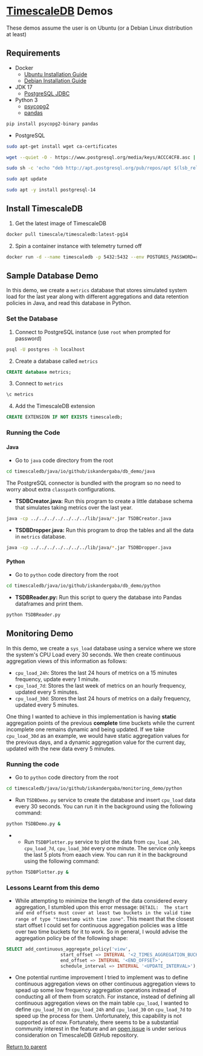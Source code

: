 # [TimescaleDB](https://www.timescale.com) Demos
These demos assume the user is on Ubuntu (or a Debian Linux distribution at least)

## Requirements
- Docker
	- [Ubuntu Installation Guide](https://docs.docker.com/engine/install/ubuntu)
	- [Debian Installation Guide](https://docs.docker.com/engine/install/debian)
- JDK 17
	- [PostgreSQL JDBC](https://jdbc.postgresql.org)
- Python 3
	- [psycopg2](https://www.psycopg.org)
	- [pandas](https://pandas.pydata.org)

```bash
pip install psycopg2-binary pandas
```

- PostgreSQL
```bash
sudo apt-get install wget ca-certificates

wget --quiet -O - https://www.postgresql.org/media/keys/ACCC4CF8.asc | sudo apt-key add -

sudo sh -c 'echo "deb http://apt.postgresql.org/pub/repos/apt $(lsb_release -cs)-pgdg main" > /etc/apt/sources.list.d/pgdg.list'

sudo apt update

sudo apt -y install postgresql-14
```

## Install TimescaleDB
1. Get the latest image of TimescaleDB
```bash
docker pull timescale/timescaledb:latest-pg14
```

2. Spin a container instance with telemetry turned off
```bash
docker run -d --name timescaledb -p 5432:5432 --env POSTGRES_PASSWORD=root --env TIMESCALEDB_TELEMETRY=off timescale/timescaledb:latest-pg14
```

## Sample Database Demo
In this demo, we create a `metrics` database that stores simulated system load for the last year along with different aggregations and data retention policies in Java, and read this database in Python.

### Set the Database

1. Connect to PostgreSQL instance (use `root` when prompted for password)
```bash
psql -U postgres -h localhost
```

2. Create a database called `metrics`
```sql
CREATE database metrics;
```

3. Connect to `metrics`
```sql
\c metrics
```

4. Add the TimescaleDB extension
```sql
CREATE EXTENSION IF NOT EXISTS timescaledb;
```

### Running the Code
#### Java
- Go to `java` code directory from the root
```bash
cd timescaledb/java/io/github/iskandergaba/db_demo/java
```

The PostgreSQL connector is bundled with the program so no need to worry about extra `classpath` configurations.

- **TSDBCreator.java:** Run this program to create a little database schema that simulates taking metrics over the last year.
```bash
java -cp ../../../../../../../lib/java/*.jar TSDBCreator.java

```

- **TSDBDropper.java:** Run this program to drop the tables and all the data in `metrics` database.
```bash
java -cp ../../../../../../../lib/java/*.jar TSDBDropper.java
```

#### Python
- Go to `python` code directory from the root
```bash
cd timescaledb/java/io/github/iskandergaba/db_demo/python
```
- **TSDBReader.py:** Run this script to query the database into Pandas dataframes and print them.
```bash
python TSDBReader.py 
```

## Monitoring Demo
In this demo, we create a `sys_load` database using a service where we store the system's CPU Load every 30 seconds. We then create continuous aggregation views of this information as follows:
- `cpu_load_24h`: Stores the last 24 hours of metrics on a 15 minutes frequency, update every 1 minute.
- `cpu_load_7d`: Stores the last week of metrics on an hourly frequency, updated every 5 minutes.
- `cpu_load_30d`: Stores the last 24 hours of metrics on a daily frequency, updated every 5 minutes.

One thing I wanted to achieve in this implementation is having **static** aggregation points of the previous **complete** time buckets while the current incomplete one remains dynamic and being updated. If we take `cpu_load_30d` as an example, we would have static aggregation values for the previous days, and a dynamic aggregation value for the current day, updated with the new data every 5 minutes.

### Running the code
- Go to `python` code directory from the root
```bash
cd timescaledb/java/io/github/iskandergaba/monitoring_demo/python
```
- Run `TSDBDemo.py` service to create the database and insert `cpu_load` data every 30 seconds. You can run it in the background using the following command:
```bash
python TSDBDemo.py &
```
- - Run `TSDBPlotter.py` service to plot the data from `cpu_load_24h`, `cpu_load_7d`, `cpu_load_30d` every one minute. The service only keeps the last 5 plots from eaach view. You can run it in the background using the following command:
```bash
python TSDBPlotter.py &
```

### Lessons Learnt from this demo
- While attempting to minimize the length of the data considered every aggregation, I stumbled upon this error message: `DETAIL:  The start and end offsets must cover at least two buckets in the valid time range of type "timestamp with time zone"`.
This meant that the closest start offset I could set for continuous aggregation policies was a little over two time buckets for it to work. So in general, I would advise the aggregation policy be of the following shape:
```SQL
SELECT add_continuous_aggregate_policy('view',
                    start_offset => INTERVAL '<2_TIMES_AGGREGATION_BUCKET_LENGTH>' + INTERVAL '<END_OFFSET>',
                    end_offset => INTERVAL '<END_OFFSET>',
                    schedule_interval => INTERVAL '<UPDATE_INTERVAL>');
```
- One potential runtime improvement I tried to implement was to define continuous aggregation views on other continuous aggregation views to spead up some low frequency aggregation operations instead of conducting all of them from scratch. For instance, instead of defining all continuous aggregation views on the main table `cpu_load`, I wanted to define `cpu_load_7d` on `cpu_load_24h` and `cpu_load_30` on `cpu_load_7d` to speed up the process for them. Unfortunately, this capability is not supported as of now. Fortunately, there seems to be a substantial community interest in the feature and an [open issue](https://github.com/timescale/timescaledb/issues/1400) is under serious consideration on TimescaleDB GitHub repository.


[Return to parent](../README.md)